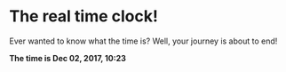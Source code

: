 # The real time clock!

Ever wanted to know what the time is? Well, your journey is about to end!

**The time is Dec 02, 2017, 10:23**